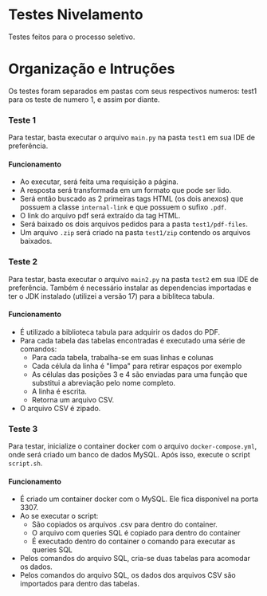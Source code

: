 # Testes Nivelamento
Testes feitos para o processo seletivo.

# Organização e Intruções
Os testes foram separados em pastas com seus respectivos numeros: test1 para os teste de numero 1, e assim por diante.
### Teste 1
Para testar, basta executar o arquivo `main.py` na pasta `test1` em sua IDE de preferência.
#### Funcionamento
- Ao executar, será feita uma requisição a página.
- A resposta será transformada em um formato que pode ser lido.
- Será então buscado as 2 primeiras tags HTML (os dois anexos) <a> que possuem a classe `internal-link` e que possuem o sufixo `.pdf`.
- O link do arquivo pdf será extraído da tag HTML.
- Será baixado os dois arquivos pedidos para a pasta `test1/pdf-files`.
- Um arquivo `.zip` será criado na pasta `test1/zip` contendo os arquivos baixados.

### Teste 2
Para testar, basta executar o arquivo `main2.py` na pasta `test2` em sua IDE de preferência.
Também é necessário instalar as dependencias importadas e ter o JDK instalado (utilizei a versão 17) para a bibliteca tabula.

#### Funcionamento
- É utilizado a biblioteca tabula para adquirir os dados do PDF.
- Para cada tabela das tabelas encontradas é executado uma série de comandos:
  - Para cada tabela, trabalha-se em suas linhas e colunas
  - Cada célula da linha é "limpa" para retirar espaços por exemplo
  - As células das posições 3 e 4 são enviadas para uma função que substitui a abreviação pelo nome completo.
  - A linha é escrita.
  - Retorna um arquivo CSV.
- O arquivo CSV é zipado.

### Teste 3
Para testar, inicialize o container docker com o arquivo `docker-compose.yml`, onde será criado um banco de dados MySQL. Após isso, execute o script `script.sh`.

#### Funcionamento
- É criado um container docker com o MySQL. Ele fica disponível na porta 3307.
- Ao se executar o script:
  - São copiados os arquivos .csv para dentro do container.
  - O arquivo com queries SQL é copiado para dentro do container
  - É executado dentro do container o comando para executar as queries SQL
- Pelos comandos do arquivo SQL, cria-se duas tabelas para acomodar os dados.
- Pelos comandos do arquivo SQL, os dados dos arquivos CSV são importados para dentro das tabelas.
